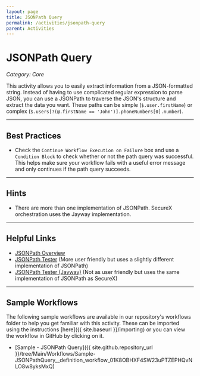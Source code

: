 ```yaml
---
layout: page
title: JSONPath Query
permalink: /activities/jsonpath-query
parent: Activities
---
```


# JSONPath Query
_Category: Core_

This activity allows you to easily extract information from a JSON-formatted string. Instead of having to use complicated regular expression to parse JSON, you can use a JSONPath to traverse the JSON's structure and extract the data you want. These paths can be simple (`$.user.firstName`) or complex (`$.users[?(@.firstName == 'John')].phoneNumbers[0].number`).

---

## Best Practices
* Check the `Continue Workflow Execution on Failure` box and use a `Condition Block` to check whether or not the path query was successful. This helps make sure your workflow fails with a useful error message and only continues if the path query succeeds.

---

## Hints
* There are more than one implementation of JSONPath. SecureX orchestration uses the Jayway implementation.

---

## Helpful Links
* [JSONPath Overview](https://restfulapi.net/json-jsonpath/)
* [JSONPath Tester](https://jsonpath.com/) (More user friendly but uses a slightly different implementation of JSONPath)
* [JSONPath Tester (Jayway)](https://jsonpath.herokuapp.com/) (Not as user friendly but uses the same implementation of JSONPath as SecureX)

---

## Sample Workflows
The following sample workflows are available in our repository's workflows folder to help you get familiar with this activity. These can be imported using the instructions [here]({{ site.baseurl }}/importing) or you can view the workflow in GitHub by clicking on it.

* [Sample - JSONPath Query]({{ site.github.repository_url }}/tree/Main/Workflows/Sample-JSONPathQuery__definition_workflow_01K8OBHXF4SW23uPTZEPHQvNLO8w8yksMxQ)